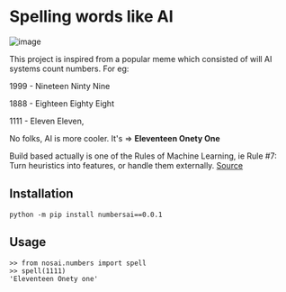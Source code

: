 # Spelling words like AI

![image](https://user-images.githubusercontent.com/24592806/100549700-93259c00-329a-11eb-83af-d6bd84c346ce.png)


This project is inspired from a popular meme which consisted of will AI systems count numbers. For eg:

1999 - Nineteen Ninty Nine

1888 - Eighteen Eighty Eight

1111 - Eleven Eleven,

No folks, AI is more cooler. It's  => **Eleventeen Onety One**

Build based actually is one of the Rules of Machine Learning, ie Rule #7: Turn heuristics into features, or handle them externally. [Source](https://developers.google.com/machine-learning/guides/rules-of-ml)

## Installation

`python -m pip install numbersai==0.0.1`

## Usage

```
>> from nosai.numbers import spell
>> spell(1111)
'Eleventeen Onety one'
```
